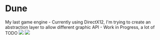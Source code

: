 # Dune
My last game engine - Currently using DirectX12, I'm trying to create an abstraction layer to allow different graphic API - Work in Progress, a lot of TODO
![](https://github.com/Ahzenrei/Dune/blob/main/FlyingLights.gif)
![](https://github.com/Ahzenrei/Dune/blob/main/ShadowMap.gif)

